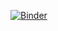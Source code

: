 [![Binder](https://mybinder.org/badge_logo.svg)](https://mybinder.org/v2/gh/ShinkuKira21/MathsWorksheets.git/learner)